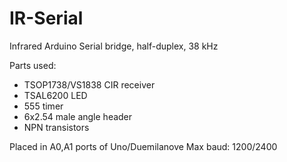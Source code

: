 # IR-Serial
Infrared Arduino Serial bridge, half-duplex, 38 kHz

Parts used:
- TSOP1738/VS1838 CIR receiver
- TSAL6200 LED
- 555 timer
- 6x2.54 male angle header
- NPN transistors

Placed in A0,A1 ports of Uno/Duemilanove
Max baud: 1200/2400
